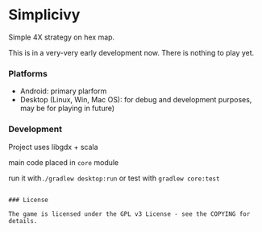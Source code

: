 # Simplicivy

Simple 4X strategy on hex map.

This is in a very-very early development now. There is nothing to play yet.

### Platforms

* Android: primary plarform
* Desktop (Linux, Win, Mac OS): for debug and development purposes, may be for playing in future)

### Development

Project uses libgdx + scala

main code placed in ```core``` module

run it with```./gradlew desktop:run``` or test with ```gradlew core:test```
```

### License

The game is licensed under the GPL v3 License - see the COPYING for details.
